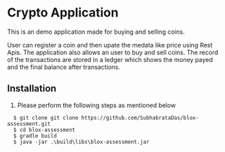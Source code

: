 # Crypto Application

This is an demo application made for buying and selling coins.

User can register a coin and then upate the medata like price using Rest Apis.
The application also allows an user to buy and sell coins.
The record of the transactions are stored in a ledger which shows the money payed and the final balance after transactions.


## Installation

1. Please perform the following steps as mentioned below

 ```
   $ git clone git clone https://github.com/SubhabrataDas/blox-assessment.git
   $ cd blox-assessment
   $ gradle build
   $ java -jar .\build\libs\blox-assessment.jar

  ```

